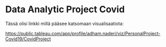 # Data Analytic Project Covid

Tässä olisi linkki millä pääsee katsomaan visualisaatiota:

https://public.tableau.com/app/profile/adham.naderi/viz/PersonalProject-Covid19/CovidProject

![]()
